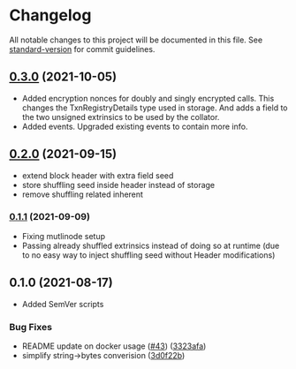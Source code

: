 # Changelog

All notable changes to this project will be documented in this file. See [standard-version](https://github.com/conventional-changelog/standard-version) for commit guidelines.

## [0.3.0](https://github.com/mangata-finance/mangata-node/compare/v0.2.0...v0.3.0) (2021-10-05)
- Added encryption nonces for doubly and singly encrypted calls. This changes the TxnRegistryDetails type used in storage. And adds a field to the two unsigned extrinsics to be used by the collator.
- Added events. Upgraded existing events to contain more info.

## [0.2.0](https://github.com/mangata-finance/mangata-node/compare/v0.1.0...v0.2.0) (2021-09-15)
- extend block header with extra field seed
- store shuffling seed inside header instead of storage
- remove shuffling related inherent

### [0.1.1](https://github.com/mangata-finance/mangata-node/compare/v0.1.0...v0.1.1) (2021-09-09)
- Fixing mutlinode setup
- Passing already shuffled extrinsics instead of doing so at runtime (due to no easy way to inject shuffling seed without Header modifications)

## 0.1.0 (2021-08-17)

- Added SemVer scripts

### Bug Fixes

- README update on docker usage ([#43](https://github.com/mangata-finance/mangata-node/issues/43)) ([3323afa](https://github.com/mangata-finance/mangata-node/commit/3323afae5a44859997788a4a83f0b3532be2f115))
- simplify string->bytes converision ([3d0f22b](https://github.com/mangata-finance/mangata-node/commit/3d0f22b2495a040698380f6fc3ee4e94ec8515a2))
